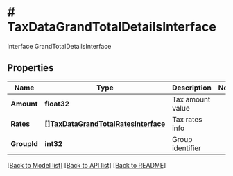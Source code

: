 # # TaxDataGrandTotalDetailsInterface
Interface GrandTotalDetailsInterface

## Properties 


Name | Type | Description | Notes
------------ | ------------- | ------------- | -------------
**Amount**| **float32** | Tax amount value  |
**Rates**| [**[]TaxDataGrandTotalRatesInterface**](TaxDataGrandTotalRatesInterface.md) | Tax rates info  |
**GroupId**| **int32** | Group identifier  |


[[Back to Model list]](../../README.md#models) [[Back to API list]](../../README.md#endpoints) [[Back to README]](../../README.md)

